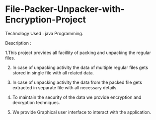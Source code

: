 # File-Packer-Unpacker-with-Encryption-Project
Technology Used : java Programming.

Description :

1.This project provides all facillity of packing and unpacking the regular files.

2. In case of unpacking activity the data of multiple regular files gets stored in single file with all related data.
   
4. In case of unpacking activity the data from the packed file gets extracted in separate file with all necessary details.
   
6. To maintain the security of the data we provide encryption and decryption techniques.
   
8. We provide Graphical user interface to interact with the application.
